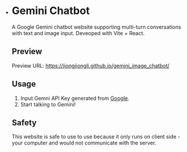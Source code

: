- # Gemini Chatbot

    A  Google Gemini chatbot website supporting multi-turn conversations with text and image input. Deveoped with Vite + React.

    ## Preview

    Preview URL: https://jiongjiongli.github.io/gemini_image_chatbot/

    


    ## Usage

    1. Input Gemni API Key generated from [Google](https://makersuite.google.com/app/apikey).
    2. Start talking to Gemini!

    ## Safety

    This website is safe to use to use because it only runs on client side - your computer and would not communicate with the server.
